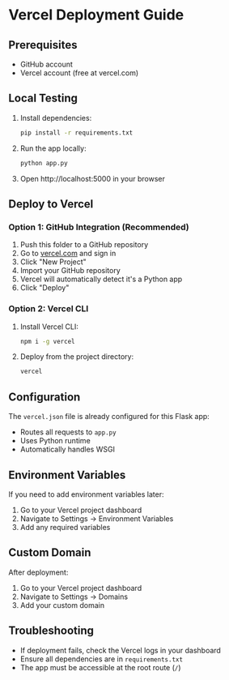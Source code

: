 # Vercel Deployment Guide

## Prerequisites
- GitHub account
- Vercel account (free at vercel.com)

## Local Testing
1. Install dependencies:
   ```bash
   pip install -r requirements.txt
   ```

2. Run the app locally:
   ```bash
   python app.py
   ```

3. Open http://localhost:5000 in your browser

## Deploy to Vercel

### Option 1: GitHub Integration (Recommended)
1. Push this folder to a GitHub repository
2. Go to [vercel.com](https://vercel.com) and sign in
3. Click "New Project"
4. Import your GitHub repository
5. Vercel will automatically detect it's a Python app
6. Click "Deploy"

### Option 2: Vercel CLI
1. Install Vercel CLI:
   ```bash
   npm i -g vercel
   ```

2. Deploy from the project directory:
   ```bash
   vercel
   ```

## Configuration
The `vercel.json` file is already configured for this Flask app:
- Routes all requests to `app.py`
- Uses Python runtime
- Automatically handles WSGI

## Environment Variables
If you need to add environment variables later:
1. Go to your Vercel project dashboard
2. Navigate to Settings → Environment Variables
3. Add any required variables

## Custom Domain
After deployment:
1. Go to your Vercel project dashboard
2. Navigate to Settings → Domains
3. Add your custom domain

## Troubleshooting
- If deployment fails, check the Vercel logs in your dashboard
- Ensure all dependencies are in `requirements.txt`
- The app must be accessible at the root route (`/`) 